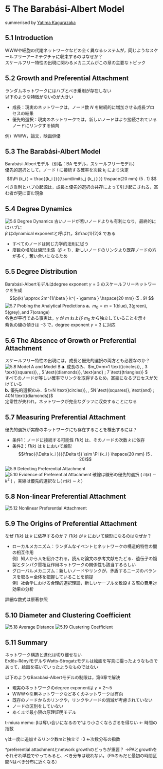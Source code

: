 # 5 The Barabási-Albert Model
summerised by [Yatima Kagurazaka](https://twitter.com/Yatima_K)

## 5.1 Introduction

WWWや細胞の代謝ネットワークなどの全く異なるシステムが，同じようなスケールフリーアーキテクチャに収束するのはなぜか？  
スケールフリー特性の出現に関わるメカニズムがこの章の主要なトピック

## 5.2 Growth and Preferential Attachment

ランダムネットワークにはハブとべき乗則が存在しない  
以下のような特徴がないのが大きい  
- 成長：現実のネットワークは，ノード数 $N$ を継続的に増加させる成長プロセスの結果  
- 優先的選択：現実のネットワークでは，新しいノードはより接続されているノードにリンクする傾向  

例）WWW，論文，映画俳優

## 5.3 The Barabási-Albert Model

Barabási-Albertモデル（別名：BA モデル，スケールフリーモデル）  
優先的選択として，ノード $i$ に接続する確率を次数 $k_i$ により決定
$$\Pi (k_i ) = \frac{{k_i }}{{\sum\limits_j {k_j } }} \hspace{20 mm} (5 . 1)
$$
べき乗則とハブの起源は，成長と優先的選択の共存によって引き起こされる，富む者が更に富む現象

## 5.4 Degree Dynamics

![5.6 Degree Dynamics](chapter5/figures/figure-5-6.jpg)
古いノードが若いノードよりも有利になり，最終的にはハブに  
$β$ はdynamical exponentと呼ばれ，$\frac{1}{2}$ である  
- すべてのノードは同じ力学的法則に従う  
- 度数の増加は線形未満（$β<1$）．新しいノードのリンクより既存ノードの方が多く，奪い合いになるため  

## 5.5 Degree Distribution

Barabási-Albertモデルはdegree exponent $γ=3$ のスケールフリーネットワークを生成
$$p(k) \approx 2m^{1/\beta } k^{ - \gamma }  \hspace{20 mm} (5 . 9)
$$
![5.7 Probing the Analytical Predictions](chapter5/figures/figure-5-7.jpg)
**a.** $\: m_0=m=1 \text{(blue)}, \, 3 \text{(green)}, \, 5 \text{(grey)}, \text{and} \; 7 \text{(orange)}$  
各色が平行である事実は，$γ$ が $m$ および $m_0$ から独立していることを示す  
紫色の線の傾きは $-3$ で，degree exponent $γ=3$ に対応

## 5.6 The Absence of Growth or Preferential Attachment

スケールフリー特性の出現には，成長と優先的選択の両方とも必要なのか？
![5.8 Model A and Model B](chapter5/figures/figure-5-8.jpg)
**a.** 成長のみ．$m_0=m=1 \text{(circles)}, \, 3 \text{(squares)}, \, 5 \text{(diamonds)}, \text{and} \; 7 \text{(triangles)} $  
すべてのノードが等しい確率でリンクを取得するため，富豪になるプロセスが欠けている  
**b.** 優先的選択のみ．$ t=N \text{(circles)}, \, 5N \text{(squares)}, \text{and} \; 40N \text{(diamonds)}$  
定常性が失われ，ネットワークが完全なグラフに収束することになる  

## 5.7 Measuring Preferential Attachment

優先的選択が実際のネットワークにも存在することを検出するには？  
- 条件1：ノードに接続する可能性 $Π(k)$ は、そのノードの次数 $k$ に依存  
- 条件2：$Π(k)$ は $k$ において線形  
$$\frac{{\Delta k_i }}{{\Delta t}} \sim \Pi (k_i ) \hspace{20 mm} (5 . 20)$$

![5.9 Detecting Preferential Attachment](chapter5/figures/figure-5-9.jpg)
![5.10 Evidence of Preferential Attachment](chapter5/figures/figure-5-10.jpg)
破線は線形の優先的選択 ( $π(k) \sim k^2$ ) ，実線は優先的選択なし( $π(k) \sim k$ ) 

## 5.8 Non-linear Preferential Attachment

![5.12 Nonlinear Preferential Attachment](chapter5/figures/figure-5-12.jpg)

## 5.9 The Origins of Preferential Attachment

なぜ $Π(k)$ は $k$ に依存するのか？ $Π(k)$ が $k$ において線形になるのはなぜか？  
- ローカルメカニズム：ランダムなイベントとネットワークの構造的特性の間の相互作用  
例）知人から人を紹介される，読んだ論文の参考文献をたどる．遺伝子の複製とタンパク質相互作用ネットワークの関係性も該当するらしい  
- グローバルメカニズム：新しいノードやリンクが，矛盾するニーズのバランスを取る＝全体を把握していることを前提  
例）社会学における合理的選択理論，新しいケーブルを敷設する際の費用対効果の分析  

詳細な数式は原著参照

## 5.10 Diameter and Clustering Coefficient

![5.18 Average Distance](chapter5/figures/figure-5-18.jpg)
![5.19 Clustering Coefficient](chapter5/figures/figure-5-19.jpg)

## 5.11 Summary

ネットワーク構造と進化は切り離せない  
Erdős-RényiモデルやWatts-Strogatzモデルは絵画を写真に撮ったようなものであって，絵画を描いていったようなものではない  
  
以下のようなBarabási-Albertモデルの制限は，第6章で解決
- 現実のネットワークのdegree exponentは $γ=2～5$
- WWWや引用ネットワークなど多くのネットワークは有向
- 既存のノードからのリンクや，リンクやノードの消滅が考慮されていない
- ノードの区別をしていない
- あくまで最小限の原理証明モデル


t-miura memo:
βは奪い合いになるので1より小さくならざるを得ない ← 時間の指数

γは一度に追加するリンク数mと独立で -3 ←次数分布の指数

*preferential attachmentとnetwork growthのどっちが重要？
→PAとgrowthをそれぞれ単独でやってみると、べき分布は現れない。（PAのみだと最初の時間区間Nはべき分布に近くなる）
